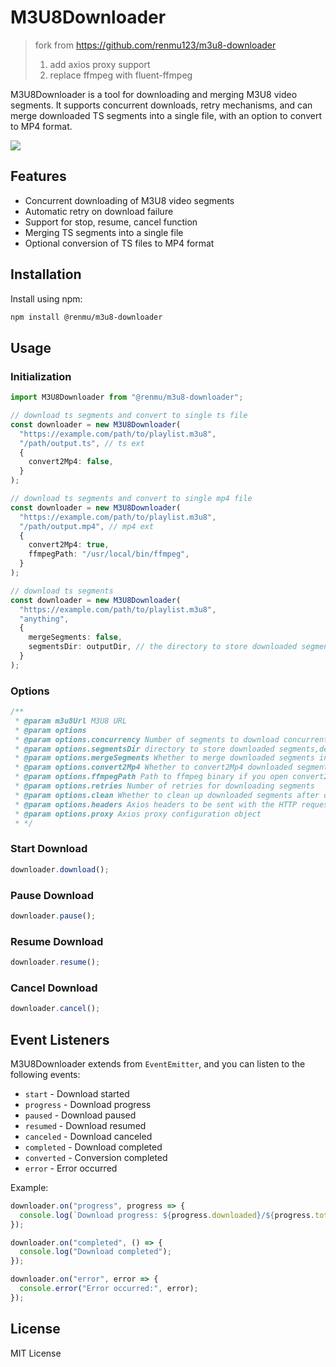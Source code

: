 # M3U8Downloader


> fork from https://github.com/renmu123/m3u8-downloader
> 1. add axios proxy support
> 2. replace ffmpeg with fluent-ffmpeg


M3U8Downloader is a tool for downloading and merging M3U8 video segments. It supports concurrent downloads, retry mechanisms, and can merge downloaded TS segments into a single file, with an option to convert to MP4 format.

<p >
  <a href="https://codecov.io/github/renmu123/m3u8-downloader" ><img src="https://codecov.io/github/renmu123/m3u8-downloader/graph/badge.svg?token=08MBSCPIMF"/></a>
</p>

## Features

- Concurrent downloading of M3U8 video segments
- Automatic retry on download failure
- Support for stop, resume, cancel function
- Merging TS segments into a single file
- Optional conversion of TS files to MP4 format

## Installation

Install using npm:

```bash
npm install @renmu/m3u8-downloader
```

## Usage

### Initialization

```typescript
import M3U8Downloader from "@renmu/m3u8-downloader";

// download ts segments and convert to single ts file
const downloader = new M3U8Downloader(
  "https://example.com/path/to/playlist.m3u8",
  "/path/output.ts", // ts ext
  {
    convert2Mp4: false,
  }
);

// download ts segments and convert to single mp4 file
const downloader = new M3U8Downloader(
  "https://example.com/path/to/playlist.m3u8",
  "/path/output.mp4", // mp4 ext
  {
    convert2Mp4: true,
    ffmpegPath: "/usr/local/bin/ffmpeg",
  }
);

// download ts segments
const downloader = new M3U8Downloader(
  "https://example.com/path/to/playlist.m3u8",
  "anything",
  {
    mergeSegments: false,
    segmentsDir: outputDir, // the directory to store downloaded segments
  }
);
```

### Options

```js
/**
 * @param m3u8Url M3U8 URL
 * @param options
 * @param options.concurrency Number of segments to download concurrently
 * @param options.segmentsDir directory to store downloaded segments,default: system temp dir
 * @param options.mergeSegments Whether to merge downloaded segments into a single file
 * @param options.convert2Mp4 Whether to convert2Mp4 downloaded segments into a single file, you must open mergeSegments
 * @param options.ffmpegPath Path to ffmpeg binary if you open convert2Mp4
 * @param options.retries Number of retries for downloading segments
 * @param options.clean Whether to clean up downloaded segments after download is error or canceled
 * @param options.headers Axios headers to be sent with the HTTP request
 * @param options.proxy Axios proxy configuration object
 * */
```

### Start Download

```typescript
downloader.download();
```

### Pause Download

```typescript
downloader.pause();
```

### Resume Download

```typescript
downloader.resume();
```

### Cancel Download

```typescript
downloader.cancel();
```

## Event Listeners

M3U8Downloader extends from `EventEmitter`, and you can listen to the following events:

- `start` - Download started
- `progress` - Download progress
- `paused` - Download paused
- `resumed` - Download resumed
- `canceled` - Download canceled
- `completed` - Download completed
- `converted` - Conversion completed
- `error` - Error occurred

Example:

```typescript
downloader.on("progress", progress => {
  console.log(`Download progress: ${progress.downloaded}/${progress.total}`);
});

downloader.on("completed", () => {
  console.log("Download completed");
});

downloader.on("error", error => {
  console.error("Error occurred:", error);
});
```

## License

MIT License

